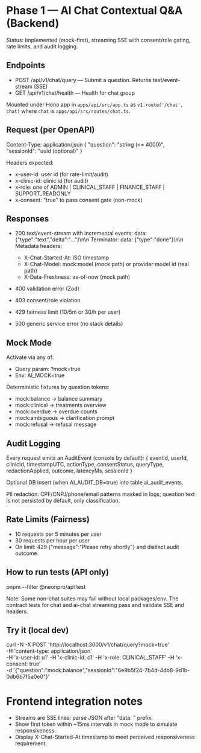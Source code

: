 # Phase 1 — AI Chat Contextual Q&A (Backend)

Status: Implemented (mock-first), streaming SSE with consent/role gating, rate limits, and audit logging.

## Endpoints

- POST /api/v1/chat/query — Submit a question. Returns text/event-stream (SSE)
- GET  /api/v1/chat/health — Health for chat group

Mounted under Hono app in `apps/api/src/app.ts` as `v1.route('/chat', chat)` where `chat` is `apps/api/src/routes/chat.ts`.

## Request (per OpenAPI)

Content-Type: application/json
{
  "question": "string (<= 4000)",
  "sessionId": "uuid (optional)"
}

Headers expected:
- x-user-id: user id (for rate-limit/audit)
- x-clinic-id: clinic id (for audit)
- x-role: one of ADMIN | CLINICAL_STAFF | FINANCE_STAFF | SUPPORT_READONLY
- x-consent: "true" to pass consent gate (non-mock)

## Responses

- 200 text/event-stream with incremental events:
  data: {"type":"text","delta":"..."}\n\n
  Terminator:
  data: {"type":"done"}\n\n
  Metadata headers:
  - X-Chat-Started-At: ISO timestamp
  - X-Chat-Model: mock:model (mock path) or provider model id (real path)
  - X-Data-Freshness: as-of-now (mock path)

- 400 validation error (Zod)
- 403 consent/role violation
- 429 fairness limit (10/5m or 30/h per user)
- 500 generic service error (no stack details)

## Mock Mode

Activate via any of:
- Query param: ?mock=true
- Env: AI_MOCK=true

Deterministic fixtures by question tokens:
- mock:balance → balance summary
- mock:clinical → treatments overview
- mock:overdue → overdue counts
- mock:ambiguous → clarification prompt
- mock:refusal → refusal message

## Audit Logging

Every request emits an AuditEvent (console by default):
{ eventId, userId, clinicId, timestampUTC, actionType, consentStatus, queryType, redactionApplied, outcome, latencyMs, sessionId }

Optional DB insert (when AI_AUDIT_DB=true) into table ai_audit_events.

PII redaction: CPF/CNPJ/phone/email patterns masked in logs; question text is not persisted by default, only classification.

## Rate Limits (Fairness)

- 10 requests per 5 minutes per user
- 30 requests per hour per user
- On limit: 429 {"message":"Please retry shortly"} and distinct audit outcome.

## How to run tests (API only)

pnpm --filter @neonpro/api test

Note: Some non-chat suites may fail without local packages/env. The contract tests for chat and ai-chat streaming pass and validate SSE and headers.

## Try it (local dev)

curl -N -X POST 'http://localhost:3000/v1/chat/query?mock=true' \
  -H 'content-type: application/json' \
  -H 'x-user-id: u1' -H 'x-clinic-id: c1' -H 'x-role: CLINICAL_STAFF' -H 'x-consent: true' \
  -d '{"question":"mock:balance","sessionId":"6e9b5f24-7b4d-4db8-9d1b-0db6b7f5a0e0"}'

# Frontend integration notes
- Streams are SSE lines: parse JSON after "data: " prefix.
- Show first token within ~15ms intervals in mock mode to simulate responsiveness.
- Display X-Chat-Started-At timestamp to meet perceived responsiveness requirement.

